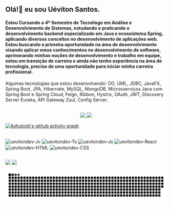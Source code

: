 ## Olá!👋 eu sou Uéviton Santos.
#### Estou Cursando o 4º Semestre de Tecnólogo em Análise e Desenvolvimento de Sistemas, estudando e praticando o desenvolvimento backend especializado em Java e ecossistema Spring, aplicando diversos conceitos no desenvolvimento de aplicações web. Estou buscando a primeira oportunidade na área de desenvolvimento visando aplicar meus conhecimentos no desenvolvimento de software, aprimorando minhas noções de desenvolvimento e trabalho em equipe, estou em transição de carreira e ainda não tenho experiência na área de tecnologia, preciso de uma oportunidade para iniciar minha carreira profissional.
Algumas tecnologias que estou desenvolvendo: OO, UML, JDBC, JavaFX, Spring Boot, JPA, Hibernate, MySQL, MongoDB, Microsserviços Java com Spring Boot e Spring Cloud, Feign, Ribbon, Hystrix, OAuth, JWT, Discovery Server Eureka, API Gateway Zuul, Config Server.

<br>


<div align="center">
  <a href="https://github.com/uevitondev">    
    
  <img height="180em" src="https://github-readme-stats.vercel.app/api/?username=uevitondev&show_icons=true&theme=radical"/> 
  <img height="180em" src="https://github-readme-stats.vercel.app/api/top-langs/?username=uevitondev&layout=compact&theme=radical"/>

</div>

  [![Ashutosh's github activity graph](https://github-readme-activity-graph.cyclic.app/graph?username=uevitondev&bg_color=0d0d0d&color=205fc5&line=085ea0&point=25cc0f&area=true&hide_border=true)](https://github.com/ashutosh00710/github-readme-activity-graph)
    
  <div style="display: inline_block"><br>
  <img align="center" alt="uevitondev-Jv" height="70" width="70" src="https://cdn.jsdelivr.net/gh/devicons/devicon/icons/java/java-original-wordmark.svg" />  
  <img align="center" alt="uevitondev-Ts" height="50" width="50" src="https://cdn.jsdelivr.net/gh/devicons/devicon/icons/typescript/typescript-original.svg" />    
  <img align="center" alt="uevitondev-Js" height="50" width="50" src="https://cdn.jsdelivr.net/gh/devicons/devicon/icons/javascript/javascript-original.svg" />  
  <img align="center" alt="uevitondev-React" height="50" width="50" src="https://cdn.jsdelivr.net/gh/devicons/devicon/icons/react/react-original-wordmark.svg" />    
  <img align="center" alt="uevitondev-HTML" height="50" width="50" src="https://cdn.jsdelivr.net/gh/devicons/devicon/icons/html5/html5-original-wordmark.svg" />    
  <img align="center" alt="uevitondev-CSS" height="50" width="50" src="https://cdn.jsdelivr.net/gh/devicons/devicon/icons/css3/css3-original-wordmark.svg" />
</div>
  
  ##
  
 <div>
  <a href="https://instagram.com/uevitondev" target="_blank"><img src="https://img.shields.io/badge/-Instagram-%23E4405F?style=for-the-badge&logo=instagram&logoColor=white" target="_blank"></a> 	
  <a href="https://www.linkedin.com/in/uevitondev" target="_blank"><img src="https://img.shields.io/badge/-LinkedIn-%230077B5?style=for-the-badge&logo=linkedin&logoColor=white" target="_blank"></a>   
   
   ![Snake animation](https://github.com/uevitondev/assets/blob/main/github-contribution-grid-snake.svg)   
 
</div>
